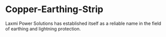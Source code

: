 # Copper-Earthing-Strip
Laxmi Power Solutions has established itself as a reliable name in the field of earthing and lightning protection.

